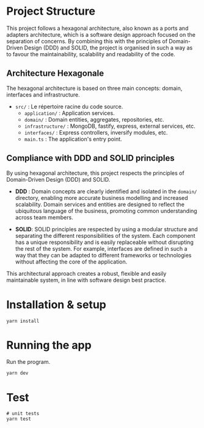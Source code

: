 # Project Structure

This project follows a hexagonal architecture, also known as a ports and adapters architecture, which is a software design approach focused on the separation of concerns. By combining this with the principles of Domain-Driven Design (DDD) and SOLID, the project is organised in such a way as to favour the maintainability, scalability and readability of the code.

## Architecture Hexagonale

The hexagonal architecture is based on three main concepts: domain, interfaces and infrastructure.

- `src/` : Le répertoire racine du code source.
    - `application/` : Application services.
    - `domain/` : Domain entities, aggregates, repositories, etc.
    - `infrastructure/` : MongoDB, fastify, express, external services, etc.
    - `interfaces/` : Express controllers, inversify modules, etc.
    - `main.ts` : The application's entry point.

## Compliance with DDD and SOLID principles

By using hexagonal architecture, this project respects the principles of Domain-Driven Design (DDD) and SOLID.

- **DDD** : Domain concepts are clearly identified and isolated in the `domain/` directory, enabling more accurate business modelling and increased scalability. Domain services and entities are designed to reflect the ubiquitous language of the business, promoting common understanding across team members.

- **SOLID**: SOLID principles are respected by using a modular structure and separating the different responsibilities of the system. Each component has a unique responsibility and is easily replaceable without disrupting the rest of the system. For example, interfaces are defined in such a way that they can be adapted to different frameworks or technologies without affecting the core of the application.

This architectural approach creates a robust, flexible and easily maintainable system, in line with software design best practice.

# Installation & setup

```shell
yarn install
```

# Running the app

Run the program.

```shell
yarn dev
```

# Test

```shell
# unit tests
yarn test
```
